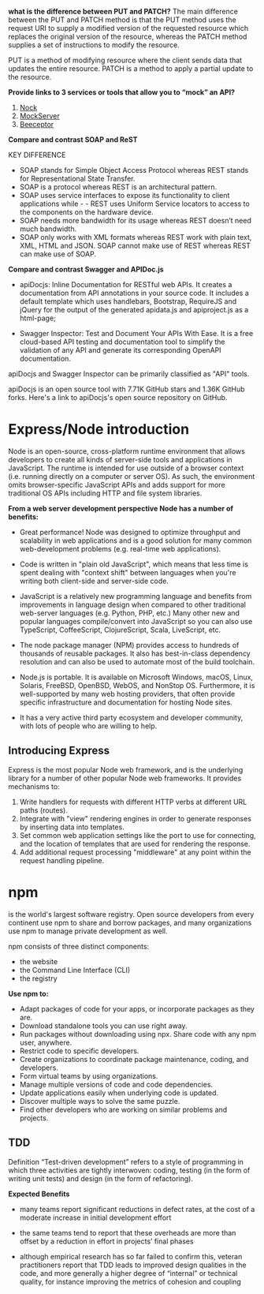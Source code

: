 **what is the difference between PUT and PATCH?**
The main difference between the PUT and PATCH method is that the PUT method uses the request URI to supply a modified version of the requested resource which replaces the original version of the resource, whereas the PATCH method supplies a set of instructions to modify the resource.

PUT is a method of modifying resource where the client sends data that updates the entire resource. PATCH is a method to apply a partial update to the resource.

**Provide links to 3 services or tools that allow you to “mock” an API?**
1. [Nock]([Nock](https://github.com/nock/nock))
2. [MockServer](http://www.mock-server.com/)
3. [Beeceptor](https://beeceptor.com/)
   
**Compare and contrast SOAP and ReST**


KEY DIFFERENCE
- SOAP stands for Simple Object Access Protocol whereas REST stands for Representational State Transfer.
- SOAP is a protocol whereas REST is an architectural pattern.
- SOAP uses service interfaces to expose its functionality to client applications while - - REST uses Uniform Service locators to access to the components on the hardware device.
- SOAP needs more bandwidth for its usage whereas REST doesn’t need much bandwidth.
- SOAP only works with XML formats whereas REST work with plain text, XML, HTML and JSON.
SOAP cannot make use of REST whereas REST can make use of SOAP.

**Compare and contrast Swagger and APIDoc.js**
  

* apiDocjs: Inline Documentation for RESTful web APIs. It creates a documentation from API annotations in your source code. It includes a default template which uses handlebars, Bootstrap, RequireJS and jQuery for the output of the generated apidata.js and apiproject.js as a html-page; 
  
* Swagger Inspector: Test and Document Your APIs With Ease. It is a free cloud-based API testing and documentation tool to simplify the validation of any API and generate its corresponding OpenAPI documentation.

apiDocjs and Swagger Inspector can be primarily classified as "API" tools.

apiDocjs is an open source tool with 7.71K GitHub stars and 1.36K GitHub forks. Here's a link to apiDocjs's open source repository on GitHub.

   
# Express/Node introduction

Node is an open-source, cross-platform runtime environment that allows developers to create all kinds of server-side tools and applications in JavaScript. The runtime is intended for use outside of a browser context (i.e. running directly on a computer or server OS). As such, the environment omits browser-specific JavaScript APIs and adds support for more traditional OS APIs including HTTP and file system libraries.

**From a web server development perspective Node has a number of benefits:**

* Great performance! Node was designed to optimize throughput and scalability in web applications and is a good solution for many common web-development problems (e.g. real-time web applications).

* Code is written in "plain old JavaScript", which means that less time is spent dealing with "context shift" between languages when you're writing both client-side and server-side code.

 * JavaScript is a relatively new programming language and benefits from improvements in language design when compared to other traditional web-server languages (e.g. Python, PHP, etc.) Many other new and popular languages compile/convert into JavaScript so you can also use TypeScript, CoffeeScript, ClojureScript, Scala, LiveScript, etc.
  
* The node package manager (NPM) provides access to hundreds of thousands of reusable packages. It also has best-in-class dependency resolution and can also be used to automate most of the build toolchain.


* Node.js is portable. It is available on Microsoft Windows, macOS, Linux, Solaris, FreeBSD, OpenBSD, WebOS, and NonStop OS. Furthermore, it is well-supported by many web hosting providers, that often provide specific infrastructure and documentation for hosting Node sites.
  
* It has a very active third party ecosystem and developer community, with lots of people who are willing to help.


## Introducing Express
Express is the most popular Node web framework, and is the underlying library for a number of other popular Node web 
frameworks. It provides mechanisms to:

1. Write handlers for requests with different HTTP verbs at different URL paths (routes).
2.  Integrate with "view" rendering engines in order to generate responses by inserting data into templates.
3. Set common web application settings like the port to use for connecting, and the location of templates that are used for rendering the response.
4. Add additional request processing "middleware" at any point within the request handling pipeline.

# npm 
is the world's largest software registry. Open source developers from every continent use npm to share and borrow packages, and many organizations use npm to manage private development as well.

npm consists of three distinct components:

* the website
* the Command Line Interface (CLI)
* the registry

**Use npm to:**
- Adapt packages of code for your apps, or incorporate packages as they are.
- Download standalone tools you can use right away.
- Run packages without downloading using npx.
Share code with any npm user, anywhere.
- Restrict code to specific developers.
- Create organizations to coordinate package maintenance, coding, and developers.
- Form virtual teams by using organizations.
- Manage multiple versions of code and code dependencies.
- Update applications easily when underlying code is updated.
- Discover multiple ways to solve the same puzzle.
- Find other developers who are working on similar problems and projects.


## TDD
Definition
“Test-driven development” refers to a style of programming in which three activities are tightly interwoven: coding, testing (in the form of writing unit tests) and design (in the form of refactoring).

**Expected Benefits**
- many teams report significant reductions in defect rates, at the cost of a moderate increase in initial development effort
* the same teams tend to report that these overheads are more than offset by a reduction in effort in projects’ final phases
- although empirical research has so far failed to confirm this, veteran practitioners report that TDD leads to improved design qualities in the code, and more generally a higher degree of “internal” or technical quality, for instance improving the metrics of cohesion and coupling



